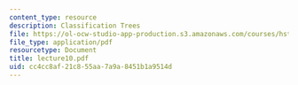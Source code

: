 ```yaml
---
content_type: resource
description: Classification Trees
file: https://ol-ocw-studio-app-production.s3.amazonaws.com/courses/hst-951j-medical-decision-support-spring-2003/cc4cc8af21c855aa7a9a8451b1a9514d_lecture10.pdf
file_type: application/pdf
resourcetype: Document
title: lecture10.pdf
uid: cc4cc8af-21c8-55aa-7a9a-8451b1a9514d
---
```

